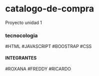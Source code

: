 # catalogo-de-compra

Proyecto unidad 1

### tecnocologia

#HTML 
#JAVASCRIPT 
#BOOSTRAP 
#CSS

#### INTEGRANTES

#ROXANA
#FREDDY
#RICARDO
